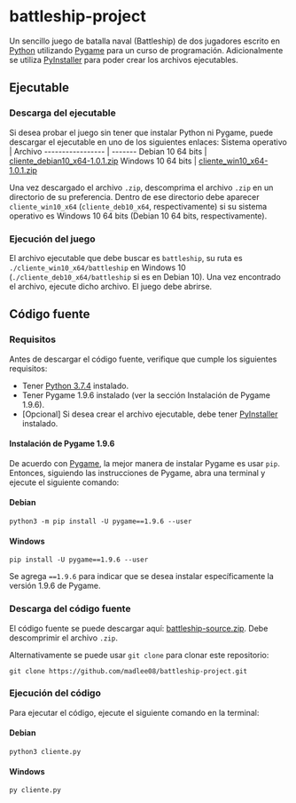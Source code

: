 # battleship-project
Un sencillo juego de batalla naval (Battleship) de dos jugadores escrito en [Python](https://www.python.org/) utilizando [Pygame](https://www.pygame.org/news) para un curso de programación. Adicionalmente se utiliza [PyInstaller](https://www.pyinstaller.org/) para poder crear los archivos ejecutables.

## Ejecutable
### Descarga del ejecutable
Si desea probar el juego sin tener que instalar Python ni Pygame, puede descargar el ejecutable en uno de los siguientes enlaces:
Sistema operativo | Archivo
----------------- | -------
Debian 10 64 bits | [cliente_debian10_x64-1.0.1.zip](https://github.com/madlee08/battleship-project/releases/download/v1.0.1/cliente_deb10_x64.zip)
Windows 10 64 bits | [cliente_win10_x64-1.0.1.zip](https://github.com/madlee08/battleship-project/releases/download/v1.0.1/cliente_win10_x64.zip)

Una vez descargado el archivo `.zip`, descomprima el archivo `.zip` en un directorio de su preferencia. Dentro de ese directorio debe aparecer `cliente_win10_x64` (`cliente_deb10_x64`, respectivamente) si su sistema operativo es Windows 10 64 bits (Debian 10 64 bits, respectivamente).

### Ejecución del juego
El archivo ejecutable que debe buscar es `battleship`, su ruta es `./cliente_win10_x64/battleship` en Windows 10 (`./cliente_deb10_x64/battleship` si es en Debian 10). Una vez encontrado el archivo, ejecute dicho archivo. El juego debe abrirse.

## Código fuente
### Requisitos
Antes de descargar el código fuente, verifique que cumple los siguientes requisitos:
- Tener [Python 3.7.4](https://www.python.org/downloads/release/python-374/) instalado.
- Tener Pygame 1.9.6 instalado (ver la sección Instalación de Pygame 1.9.6).
- [Opcional] Si desea crear el archivo ejecutable, debe tener [PyInstaller](https://www.pyinstaller.org/downloads.html) instalado.

#### Instalación de Pygame 1.9.6
De acuerdo con [Pygame](https://www.pygame.org/wiki/GettingStarted), la mejor manera de instalar Pygame es usar `pip`. Entonces, siguiendo las instrucciones de Pygame, abra una terminal y ejecute el siguiente comando:

#### Debian
```shell
python3 -m pip install -U pygame==1.9.6 --user
```
#### Windows
```shell
pip install -U pygame==1.9.6 --user
```

Se agrega `==1.9.6` para indicar que se desea instalar específicamente la versión 1.9.6 de Pygame.

### Descarga del código fuente
El código fuente se puede descargar aquí: [battleship-source.zip](https://github.com/madlee08/battleship-project/archive/main.zip). Debe descomprimir el archivo `.zip`.

Alternativamente se puede usar `git clone` para clonar este repositorio:
```shell
git clone https://github.com/madlee08/battleship-project.git
```

### Ejecución del código
Para ejecutar el código, ejecute el siguiente comando en la terminal:
#### Debian
```shell
python3 cliente.py
```

#### Windows
```shell
py cliente.py
```
